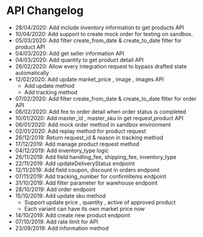 # API Changelog
*  28/04/2020: Add include inventory information to get products API
*  10/04/2020: Add support to create mock order for testing on sandbox.
*  05/03/2020: Add filter create_from_date & create_to_date filter for product API
*  04/03/2020: Add get seller information API
*  04/03/2020: Add quantity to get product detail API
*  26/02/2020: Allow every integration request to bypass drafted state automatically
*  12/02/2020: Add update market_price , image , images API
    * Add update method
    * Add tracking method
*  07/02/2020: Add filter create_from_date & create_to_date filter for order API
*  06/02/2020: Add fee to order detail when order status is completed
*  10/01/2020: Add master_id , master_sku in get request,product API 
*  06/01/2020: Add mock order method in sandbox environment
*  02/01/2020: Add replay method for product request
*  26/12/2019: Return request_id & reason in tracking method
*  17/12/2019: Add manage product request method
*  04/12/2019: Add inventory_type logic
*  26/11/2019: Add field handling_fee, shipping_fee, inventory_type
*  22/11/2019: Add updateDeliveryStatus endpoint
*  12/11/2019: Add field coupon, discount in orders endpoint
*  07/11/2019: Add tracking_number for confirmItems endpoint
*  31/10/2019: Add filter parameter for warehouse endpoint
*  28/10/2019: Add order endpoint
*  15/10/2019: Add update sku method
    * Support update price , quantity , active of approved product
    * Each variant can have its own market price now
*  14/10/2019: Add create new product endpoint
*  07/10/2019: Add rate limit for API
*  23/09/2019: Add information method
